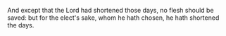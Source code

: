 And except that the Lord had shortened those days, no flesh should be saved: but for the elect's sake, whom he hath chosen, he hath shortened the days.
